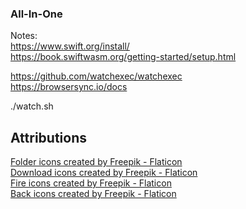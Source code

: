 ### All-In-One

Notes:\
https://www.swift.org/install/ <br>
https://book.swiftwasm.org/getting-started/setup.html

https://github.com/watchexec/watchexec <br>
https://browsersync.io/docs

./watch.sh

## Attributions

[Folder icons created by Freepik - Flaticon](https://www.flaticon.com/free-icons/folder) <br>
[Download icons created by Freepik - Flaticon](https://www.flaticon.com/free-icons/download) <br>
[Fire icons created by Freepik - Flaticon](https://www.flaticon.com/free-icons/fire) <br>
[Back icons created by Freepik - Flaticon](https://www.flaticon.com/free-icons/back) <br>
